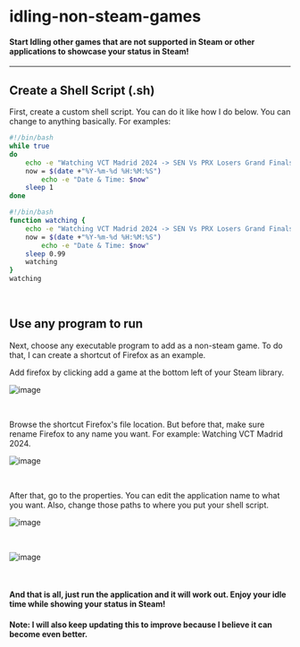 # idling-non-steam-games

#### Start Idling other games that are not supported in Steam or other applications to showcase your status in Steam! 

<hr>

## Create a Shell Script (.sh)
First, create a custom shell script. You can do it like how I do below. You can change to anything basically.
For examples: 

```Bash
#!/bin/bash
while true
do
	echo -e "Watching VCT Madrid 2024 -> SEN Vs PRX Losers Grand Finals!"
	now = $(date +"%Y-%m-%d %H:%M:%S")
    	echo -e "Date & Time: $now"
	sleep 1
done
```

```Bash
#!/bin/bash
function watching {
	echo -e "Watching VCT Madrid 2024 -> SEN Vs PRX Losers Grand Finals!"
	now = $(date +"%Y-%m-%d %H:%M:%S")
    	echo -e "Date & Time: $now"
	sleep 0.99
	watching
}
watching
```
<br />

## Use any program to run
Next, choose any executable program to add as a non-steam game. To do that, I can create a shortcut of Firefox as an example.  

Add firefox by clicking add a game at the bottom left of your Steam library.    

![image](https://github.com/TheDaniel3131/idling-non-steam-games/assets/71692327/be7981b7-1b9a-4bcc-8d47-10e358a01bb1)

<br />

Browse the shortcut Firefox's file location. But before that, make sure rename Firefox to any name you want. For example: Watching VCT Madrid 2024.

![image](https://github.com/TheDaniel3131/idling-non-steam-games/assets/71692327/e7a304b2-eb0d-4552-abc8-49b3b47adaec)

<br />

After that, go to the properties. You can edit the application name to what you want. Also, change those paths to where you put your shell script.

![image](https://github.com/TheDaniel3131/idling-non-steam-games/assets/71692327/ea0e9d38-e29a-47c7-b527-863b76c2ef91)

<br />

![image](https://github.com/TheDaniel3131/idling-non-steam-games/assets/71692327/d9dea566-06b6-4527-8721-e67a80099a51)

<br />


#### And that is all, just run the application and it will work out. Enjoy your idle time while showing your status in Steam!

#### Note: I will also keep updating this to improve because I believe it can become even better.


<br />

